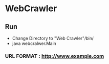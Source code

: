 # WebCrawler

## Run
* Change Directory to "Web Crawler"/bin/
* java webcralwer.Main


### URL FORMAT : http://www.example.com
